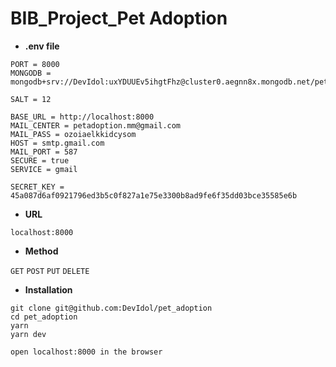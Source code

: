 # BIB_Project_Pet Adoption

- **.env file**

```
PORT = 8000
MONGODB = mongodb+srv://DevIdol:uxYDUUEv5ihgtFhz@cluster0.aegnn8x.mongodb.net/pet_adoption

SALT = 12

BASE_URL = http://localhost:8000
MAIL_CENTER = petadoption.mm@gmail.com
MAIL_PASS = ozoiaelkkidcysom
HOST = smtp.gmail.com
MAIL_PORT = 587
SECURE = true
SERVICE = gmail

SECRET_KEY = 45a087d6af0921796ed3b5c0f827a1e75e3300b8ad9fe6f35dd03bce35585e6b
```

- **URL**

```
localhost:8000
```

- **Method**

`GET`
`POST`
`PUT`
`DELETE`

- **Installation**

```
git clone git@github.com:DevIdol/pet_adoption
cd pet_adoption
yarn
yarn dev

open localhost:8000 in the browser
```
